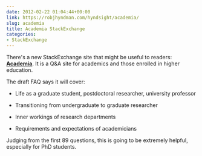 ```yaml
---
date: 2012-02-22 01:04:44+00:00
link: https://robjhyndman.com/hyndsight/academia/
slug: academia
title: Academia StackExchange
categories:
- StackExchange
---
```


There's a new StackExchange site that might be useful to readers: **[Academia](http://academia.stackexchange.com/)**. It is a Q&A site for academics and those enrolled in higher education.

The draft FAQ says it will cover:



	
  * Life as a graduate student, postdoctoral researcher, university professor

	
  * Transitioning from undergraduate to graduate researcher

	
  * Inner workings of research departments

	
  * Requirements and expectations of academicians


Judging from the first 89 questions, this is going to be extremely helpful, especially for PhD students.


